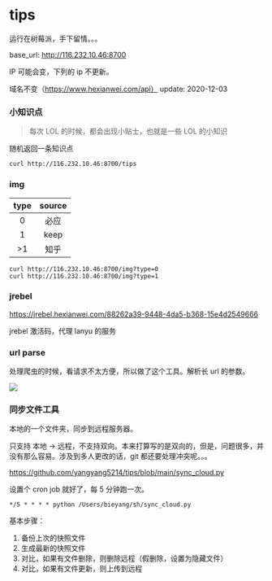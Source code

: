 # tips
 
运行在树莓派，手下留情。。。

base_url: http://116.232.10.46:8700 

IP 可能会变，下列的 ip 不更新。

域名不变（https://www.hexianwei.com/api） update: 2020-12-03

### 小知识点

> 每次 LOL 的时候，都会出现小贴士，也就是一些 LOL 的小知识

随机返回一条知识点

```
curl http://116.232.10.46:8700/tips
``` 
### img

|   type | source |
| :---: |   :---: |
|   0    |  必应      |
|   1    |  keep      |
|   >1    |  知乎      |


```
curl http://116.232.10.46:8700/img?type=0
curl http://116.232.10.46:8700/img?type=1
```

### jrebel


https://jrebel.hexianwei.com/88262a39-9448-4da5-b368-15e4d2549666


jrebel 激活码，代理 lanyu 的服务


### url parse

处理爬虫的时候，看请求不太方便，所以做了这个工具。解析长 url 的参数。

![](https://beer-1256523277.cos.ap-shanghai.myqcloud.com/blog/20201203082856.png)



### 同步文件工具


本地的一个文件夹，同步到远程服务器。


只支持 本地 -> 远程，不支持双向。本来打算写的是双向的，但是，问题很多，并没有那么容易。涉及到多人更改的话，git 都还要处理冲突呢。。。

https://github.com/yangyang5214/tips/blob/main/sync_cloud.py

设置个 cron job  就好了，每 5 分钟跑一次。

```
*/5 * * * * python /Users/bieyang/sh/sync_cloud.py
```

基本步骤：

1. 备份上次的快照文件
2. 生成最新的快照文件
3. 对比，如果有文件删除，则删除远程（假删除，设置为隐藏文件）
4. 对比，如果有文件更新，则上传到远程

